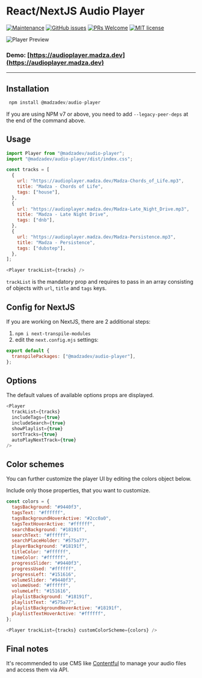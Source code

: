 # React/NextJS Audio Player

[![Maintenance](https://img.shields.io/badge/Maintained%3F-yes-green.svg)](https://github.com/madzadev/audio-player/graphs/commit-activity)
[![GitHub issues](https://img.shields.io/github/issues/madzadev/audio-player)](https://github.com/madzadev/audio-player/issues/)
[![PRs Welcome](https://img.shields.io/badge/PRs-welcome-brightgreen.svg?style=flat-square)](http://makeapullrequest.com)
[![MIT license](https://img.shields.io/badge/License-MIT-blue.svg)](https://choosealicense.com/licenses/mit/)

![Player Preview](https://i.imgur.com/qVX68ve.gif)

### Demo: [https://audioplayer.madza.dev](https://audioplayer.madza.dev)

---

## Installation

```javascript
 npm install @madzadev/audio-player
```

If you are using NPM v7 or above, you need to add `--legacy-peer-deps` at the end of the command above.

## Usage

```javascript
import Player from "@madzadev/audio-player";
import "@madzadev/audio-player/dist/index.css";
```

```javascript
const tracks = [
  {
    url: "https://audioplayer.madza.dev/Madza-Chords_of_Life.mp3",
    title: "Madza - Chords of Life",
    tags: ["house"],
  },
  {
    url: "https://audioplayer.madza.dev/Madza-Late_Night_Drive.mp3",
    title: "Madza - Late Night Drive",
    tags: ["dnb"],
  },
  {
    url: "https://audioplayer.madza.dev/Madza-Persistence.mp3",
    title: "Madza - Persistence",
    tags: ["dubstep"],
  },
];
```

```javascript
<Player trackList={tracks} />
```

`trackList` is the mandatory prop and requires to pass in an array consisting of objects with `url`, `title` and `tags` keys.

## Config for NextJS

If you are working on NextJS, there are 2 additional steps:

1. `npm i next-transpile-modules`
2. edit the `next.config.mjs` settings:

```javascript
export default {
  transpilePackages: ["@madzadev/audio-player"],
};
```

## Options

The default values of available options props are displayed.

```javascript
<Player
  trackList={tracks}
  includeTags={true}
  includeSearch={true}
  showPlaylist={true}
  sortTracks={true}
  autoPlayNextTrack={true}
/>
```

## Color schemes

You can further customize the player UI by editing the colors object below.

Include only those properties, that you want to customize.

```javascript
const colors = {
  tagsBackground: "#9440f3",
  tagsText: "#ffffff",
  tagsBackgroundHoverActive: "#2cc0a0",
  tagsTextHoverActive: "#ffffff",
  searchBackground: "#18191f",
  searchText: "#ffffff",
  searchPlaceHolder: "#575a77",
  playerBackground: "#18191f",
  titleColor: "#ffffff",
  timeColor: "#ffffff",
  progressSlider: "#9440f3",
  progressUsed: "#ffffff",
  progressLeft: "#151616",
  volumeSlider: "#9440f3",
  volumeUsed: "#ffffff",
  volumeLeft: "#151616",
  playlistBackground: "#18191f",
  playlistText: "#575a77",
  playlistBackgroundHoverActive: "#18191f",
  playlistTextHoverActive: "#ffffff",
};
```

```javascript
<Player trackList={tracks} customColorScheme={colors} />
```

## Final notes

It's recommended to use CMS like [Contentful](https://www.contentful.com) to manage your audio files and access them via API.
